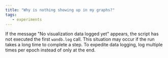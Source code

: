 ```yaml
---
title: "Why is nothing showing up in my graphs?"
tags:
   - experiments
---
```

If the message "No visualization data logged yet" appears, the script has not executed the first `wandb.log` call. This situation may occur if the run takes a long time to complete a step. To expedite data logging, log multiple times per epoch instead of only at the end.